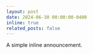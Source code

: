 ```yaml
---
layout: post
date: 2024-06-30 00:00:00-0400
inline: true
related_posts: false
---
```


A simple inline announcement.
